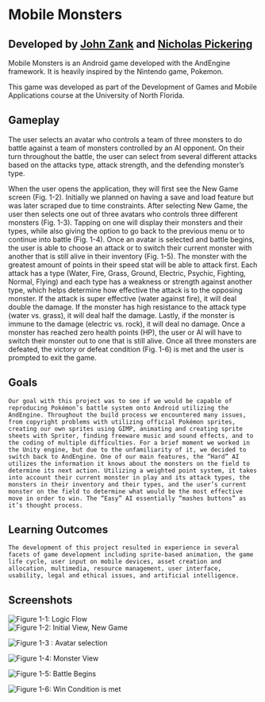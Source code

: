 # Mobile Monsters
## Developed by [John Zank](https://github.com/zank87/) and [Nicholas Pickering](https://github.com/2nickpick/)
Mobile Monsters is an Android game developed with the AndEngine framework. It is heavily inspired by the Nintendo game, Pokemon. 

This game was developed as part of the Development of Games and Mobile Applications course at the University of North Florida. 

## Gameplay
The user selects an avatar who controls a team of three monsters to do battle against a team of monsters controlled by an AI opponent. On their turn throughout the battle, the user can select from several different attacks based on the attacks type, attack strength, and the defending monster’s type. 
	
When the user opens the application, they will first see the New Game screen (Fig. 1-2). Initially we planned on having a save and load feature but was later scraped due to time constraints. After selecting New Game, the user then selects one out of three avatars who controls three different monsters (Fig. 1-3). Tapping on one will display their monsters and their types, while also giving the option to go back to the previous menu or to continue into battle (Fig. 1-4). Once an avatar is selected and battle begins, the user is able to choose an attack or to switch their current monster with another that is still alive in their inventory (Fig. 1-5). The monster with the greatest amount of points in their speed stat will be able to attack first. Each attack has a type (Water, Fire, Grass, Ground, Electric, Psychic, Fighting, Normal, Flying) and each type has a weakness or strength against another type, which helps determine how effective the attack is to the opposing monster. If the attack is super effective (water against fire), it will deal double the damage. If the monster has high resistance to the attack type (water vs. grass), it will deal half the damage. Lastly, if the monster is immune to the damage (electric vs. rock), it will deal no damage. Once a monster has reached zero health points (HP), the user or AI will have to switch their monster out to one that is still alive. Once all three monsters are defeated, the victory or defeat condition (Fig. 1-6) is met and the user is prompted to exit the game. 

## Goals
	Our goal with this project was to see if we would be capable of reproducing Pokémon’s battle system onto Android utilizing the AndEngine. Throughout the build process we encountered many issues, from copyright problems with utilizing official Pokémon sprites, creating our own sprites using GIMP, animating and creating sprite sheets with Spriter, finding freeware music and sound effects, and to the coding of multiple difficulties. For a brief moment we worked in the Unity engine, but due to the unfamiliarity of it, we decided to switch back to AndEngine. One of our main features, the “Hard” AI utilizes the information it knows about the monsters on the field to determine its next action. Utilizing a weighted point system, it takes into account their current monster in play and its attack types, the monsters in their inventory and their types, and the user’s current monster on the field to determine what would be the most effective move in order to win. The “Easy” AI essentially “mashes buttons” as it’s thought process. 


## Learning Outcomes

	The development of this project resulted in experience in several facets of game development including sprite-based animation, the game life cycle, user input on mobile devices, asset creation and allocation, multimedia, resource management, user interface, usability, legal and ethical issues, and artificial intelligence. 

## Screenshots
   
![Figure 1-1: Logic Flow](https://github.com/2nickpick/mobile-monsters/blob/master/poster/logic-flow.png)						
![Figure 1-2: Initial View, New Game](https://github.com/2nickpick/mobile-monsters/blob/master/poster/initial-view.png)

![Figure 1-3 : Avatar selection](https://github.com/2nickpick/mobile-monsters/blob/master/poster/choose-character.png)

![Figure 1-4: Monster View](https://github.com/2nickpick/mobile-monsters/blob/master/poster/monster-view.png)
  
![Figure 1-5: Battle Begins](https://github.com/2nickpick/mobile-monsters/blob/master/poster/battle.png)

![Figure 1-6: Win Condition is met](https://github.com/2nickpick/mobile-monsters/blob/master/poster/win.png)

